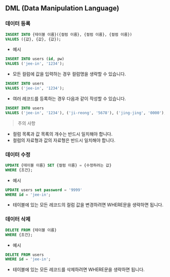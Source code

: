 ## DML (Data Manipulation Language)

### 데이터 등록

```SQL
INSERT INTO {테이블 이름}({컬럼 이름}, {컬럼 이름}, {컬럼 이름})
VALUES ({값}, {값}, {값});
```
- 예시
```SQL
INSERT INTO users (id, pw)
VALUES ('jee-in', '1234');
```
- 모든 컬럼에 값을 입력하는 경우 컬럼명을 생략할 수 있습니다.
```SQL
INSERT INTO users
VALUES ('jee-in', '1234');
```

- 여러 레코드를 등록하는 경우 다음과 같이 작성할 수 있습니다.
```SQL
INSERT INTO users
VALUES ('jee-in', '1234'), ('ji-reong', '5678'), ('jing-jing', '0000');
```

> 주의 사항
- 컬럼 목록과 값 목록의 개수는 반드시 일치해야 합니다.
- 컬럼의 자료형과 값의 자료형은 반드시 일치해야 합니다.

### 데이터 수정
```SQL
UPDATE {테이블 이름} SET {컬럼 이름} = {수정하려는 값} 
WHERE {조건};
```
- 예시
```SQL
UPDATE users set password = '9999'
WHERE id = 'jee-in';
```
- 테이블에 있는 모든 레코드의 컬럼 값을 변경하려면 WHERE문을 생략하면 됩니다.

### 데이터 삭제
```SQL
DELETE FROM {테이블 이름}
WHERE {조건};
```
- 예시
```SQL
DELETE FROM users
WHERE id = 'jee-in';
```
- 테이블에 있는 모든 레코드를 삭제하려면 WHERE문을 생략하면 됩니다.